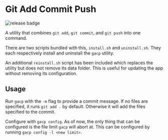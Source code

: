 # Git Add Commit Push

![release badge](https://github.com/m3l6h/utilities/actions/workflows/release.yml/badge.svg?branch=gacp)

A utility that combines `git add`, `git commit`, and `git push` into one
command.

There are two scripts bundled with this, `install.sh` and `uninstall.sh`. They
each respectively install and uninstall the `gacp` utility.

An additional `reinstall.sh` script has been included which replaces the utility
but does not remove its data folder. This is useful for updating the app without
removing its configuration.

## Usage

Run `gacp` with the `-m` flag to provide a commit message. If no files are
specified, it runs `git add .` by default. Otherwise it will add the files
specified to the commit.

Configure with `gacp config`. As of now, the only thing
that can be configured is the file limit `gacp` will abort at. This can be
configured by running `gacp config -l <new limit>`.
